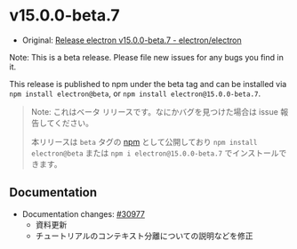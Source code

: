 # v15.0.0-beta.7

- Original: [Release electron v15.0.0-beta.7 - electron/electron](https://github.com/electron/electron/releases/tag/v15.0.0-beta.7)

Note: This is a beta release. Please file new issues for any bugs you find in it.

This release is published to npm under the beta tag and can be installed via `npm install electron@beta`, or `npm install electron@15.0.0-beta.7`.

> Note: これはベータ リリースです。なにかバグを見つけた場合は issue 報告してください。
>
> 本リリースは `beta` タグの [npm](https://www.npmjs.com/package/electron) として公開しており `npm install electron@beta` または `npm i electron@15.0.0-beta.7` でインストールできます。

## Documentation

- Documentation changes: [#30977](https://github.com/electron/electron/pull/30977)
  - 資料更新
  - チュートリアルのコンテキスト分離についての説明などを修正
